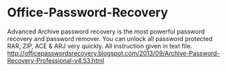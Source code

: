 Office-Password-Recovery
========================

 Advanced Archive password recovery is the most powerful password recovery and password remover. You can unlock    all password protected RAR, ZIP, ACE &amp; ARJ very quickly. All instruction given in text file.    http://officepasswordsrecovery.blogspot.com/2013/09/Archive-Password-Recovery-Professional-v4.53.html  
